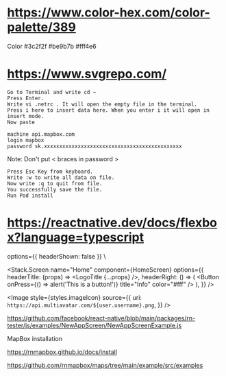 # https://www.color-hex.com/color-palette/389

Color
#3c2f2f
#be9b7b
#fff4e6

# https://www.svgrepo.com/

    Go to Terminal and write cd ~
    Press Enter.
    Write vi .netrc . It will open the empty file in the terminal.
    Press i here to insert data here. When you enter i it will open in insert mode.
    Now paste

    machine api.mapbox.com
    login mapbox
    password sk.xxxxxxxxxxxxxxxxxxxxxxxxxxxxxxxxxxxxxxxxxxxxx

Note: Don't put < braces in password >

    Press Esc Key from keyboard.
    Write :w to write all data on file.
    Now write :q to quit from file.
    You successfully save the file.
    Run Pod install

# https://reactnative.dev/docs/flexbox?language=typescript

options={{ headerShown: false }}
\

<Stack.Screen
name="Home"
component={HomeScreen}
options={{
          headerTitle: (props) => <LogoTitle {...props} />,
          headerRight: () => (
            <Button
              onPress={() => alert('This is a button!')}
              title="Info"
              color="#fff"
            />
          ),
        }}
/>

<Image
style={styles.imageIcon}
source={{
                uri: `https://api.multiavatar.com/${user.username}.png`,
              }}
/>

https://github.com/facebook/react-native/blob/main/packages/rn-tester/js/examples/NewAppScreen/NewAppScreenExample.js

MapBox installation

https://rnmapbox.github.io/docs/install

https://github.com/rnmapbox/maps/tree/main/example/src/examples
